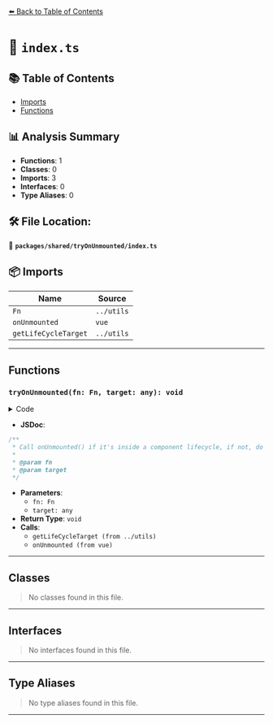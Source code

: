 [⬅️ Back to Table of Contents](../../../index.md)

# 📄 `index.ts`

## 📚 Table of Contents

- [Imports](#imports)
- [Functions](#functions)

## 📊 Analysis Summary

- **Functions**: 1
- **Classes**: 0
- **Imports**: 3
- **Interfaces**: 0
- **Type Aliases**: 0

## 🛠️ File Location:
📂 **`packages/shared/tryOnUnmounted/index.ts`**

## 📦 Imports

| Name | Source |
|------|--------|
| `Fn` | `../utils` |
| `onUnmounted` | `vue` |
| `getLifeCycleTarget` | `../utils` |


---

## Functions

### `tryOnUnmounted(fn: Fn, target: any): void`

<details><summary>Code</summary>

```ts
export function tryOnUnmounted(fn: Fn, target?: any) {
  const instance = getLifeCycleTarget(target)
  if (instance)
    onUnmounted(fn, target)
}
```
</details>

- **JSDoc**:
```ts
/**
 * Call onUnmounted() if it's inside a component lifecycle, if not, do nothing
 *
 * @param fn
 * @param target
 */
```

- **Parameters**:
  - `fn: Fn`
  - `target: any`
- **Return Type**: `void`
- **Calls**:
  - `getLifeCycleTarget (from ../utils)`
  - `onUnmounted (from vue)`

---

## Classes

> No classes found in this file.


---

## Interfaces

> No interfaces found in this file.


---

## Type Aliases

> No type aliases found in this file.


---